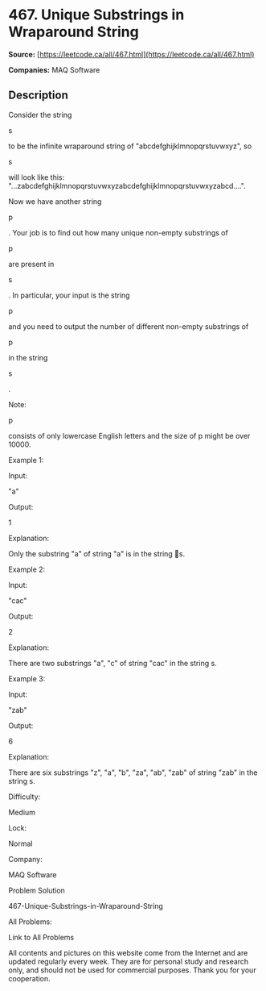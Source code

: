 # 467. Unique Substrings in Wraparound String

**Source:** [https://leetcode.ca/all/467.html](https://leetcode.ca/all/467.html)

**Companies:** MAQ Software

## Description

Consider the string

s

to be the infinite wraparound string of
        "abcdefghijklmnopqrstuvwxyz", so

s

will look like this:
        "...zabcdefghijklmnopqrstuvwxyzabcdefghijklmnopqrstuvwxyzabcd....".

Now we have another string

p

. Your job is to find out how many unique non-empty
        substrings of

p

are present in

s

. In particular, your input is the
        string

p

and you need to output the number of different non-empty substrings of

p

in the string

s

.

Note:

p

consists of only lowercase English letters and the size of p
        might be over 10000.

Example 1:

Input:

"a"

Output:

1

Explanation:

Only the substring "a" of string "a" is in the string s.

Example 2:

Input:

"cac"

Output:

2

Explanation:

There are two substrings "a", "c" of string "cac" in the string s.

Example 3:

Input:

"zab"

Output:

6

Explanation:

There are six substrings "z", "a", "b", "za", "ab", "zab" of string "zab" in the string s.

Difficulty:

Medium

Lock:

Normal

Company:

MAQ Software

Problem Solution

467-Unique-Substrings-in-Wraparound-String

All Problems:

Link to All Problems

All contents and pictures on this website come from the Internet and are updated regularly every week. They are for personal study and research only, and should not be used for commercial purposes. Thank you for your cooperation.

